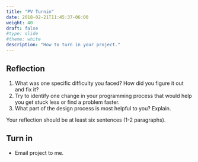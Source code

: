 ```yaml
---
title: "PV Turnin"
date: 2018-02-21T11:45:37-06:00
weight: 40
draft: false
#type: slide
#theme: white
description: "How to turn in your project."
---
```


## Reflection

1. What was one specific difficulty you faced? How did you figure it
   out and fix it?
2. Try to identify one change in your programming process that would
   help you get stuck less or find a problem faster.
2. What part of the design process is most helpful to you? Explain.

Your reflection should be at least six sentences (1-2 paragraphs).

## Turn in

* Email project to me.

